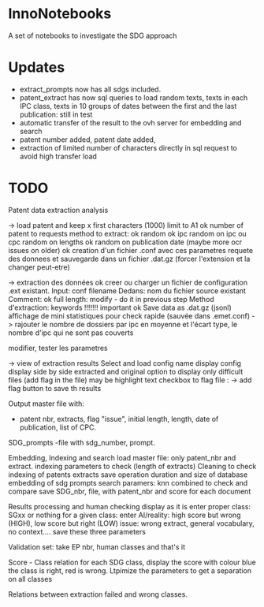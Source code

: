# InnoNotebooks
A set of notebooks to investigate the SDG approach


# Updates
- extract_prompts now has all sdgs included.
-  patent_extract has now sql queries to load random texts, texts in each IPC class, texts in 10 groups of dates between the first and the last publication: still in test
- automatic transfer of the result to the ovh server for embedding and search
- patent number added, patent date added,
- extraction of limited number of characters directly in sql request to avoid high transfer load


# TODO

Patent data extraction analysis

-> load patent and keep x first characters (1000)
limit to A1
ok number of patent to requests
method to extract: ok random
ok ipc random on ipc ou cpc
random on lengths
ok random on publication date (maybe more ocr issues on older)
ok creation d'un fichier .conf avec ces parametres
requete des donnees et sauvegarde dans un fichier .dat.gz (forcer l'extension et la changer peut-etre)

-> extraction des données
ok creer ou charger un fichier de configuration .ext existant.
Input: conf filename
Dedans: nom du fichier source existant
Comment:
ok full length: modify - do it in previous step
Method d'extraction: keywords !!!!!!! important
ok Save data as .dat.gz (jsonl)
affichage de mini statistiques pour check rapide (sauvée dans .emet.conf)
 -> rajouter le nombre de dossiers par ipc en moyenne et l'écart type, le nombre d'ipc qui ne sont pas couverts

 modifier, tester les parametres

-> view of extraction results
Select and load config name
display config
display side by side extracted and original
option to display only difficult files (add flag in the file)
may be highlight text
checkbox to flag file : -> add flag
button to save th results

Output
master file with:
- patent nbr, extracts, flag "issue", initial length, length, date of publication, list of CPC.


SDG_prompts
-file with sdg_number, prompt.

Embedding, Indexing and search
load master file: only patent_nbr and extract.
indexing parameters to check (length of extracts)
Cleaning to check
indexing of patents extracts
save operation duration and size of database
embedding of sdg prompts
search paramers: knn
combined to check and compare
save SDG_nbr, file, with patent_nbr and score for each document

Results processing and human checking
display as it is
enter proper class: SGxx or nothing
for a given class: enter AI/reality: high score but wrong (HIGH), low score but right (LOW)
issue: wrong extract, general vocabulary, no context....
save these three parameters

Validation set:
take EP nbr, human classes and that's it

Score - Class relation
for each SDG class, display the score with colour blue the class is right, red is wrong. Ltpimize the parameters to get a separation on all classes

Relations between extraction failed and wrong classes.

